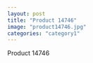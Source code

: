 ```yaml
---
layout: post
title: "Product 14746"
image: "product14746.jpg"
categories: "category1"
---
```

Product 14746
